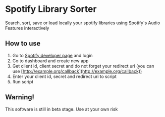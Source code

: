 # Spotify Library Sorter
Search, sort, save or load locally your spotify libraries using Spotify's Audio Features interactively

## How to use
1. Go to [Spotify developer page](developer.spotify.com) and login
2. Go to dashboard and create new app
3. Get client id, client secret and do not forget your redirect uri (you can use [http://example.org/callback](http://example.org/callback))
4. Enter your client id, secret and redirect uri to script
5. Run script

## Warning!
This software is still in beta stage. Use at your own risk
